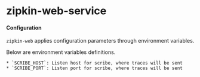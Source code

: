 # zipkin-web-service

#### Configuration

`zipkin-web` applies configuration parameters through environment variables.

Below are environment variables definitions.

    * `SCRIBE_HOST`: Listen host for scribe, where traces will be sent
    * `SCRIBE_PORT`: Listen port for scribe, where traces will be sent

